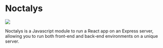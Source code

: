 # Noctalys
![](https://i.imgur.com/YosffCI.png)

Noctalys is a Javascript module to run a React app on an Express server, allowing you to run both front-end and back-end environments on a unique server.
